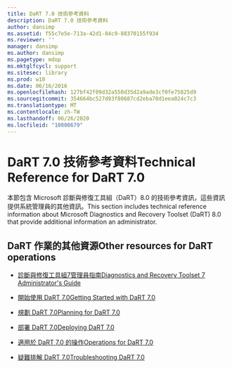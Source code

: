 ```yaml
---
title: DaRT 7.0 技術參考資料
description: DaRT 7.0 技術參考資料
author: dansimp
ms.assetid: f55c7e5e-713a-42d1-84c9-88370155f934
ms.reviewer: ''
manager: dansimp
ms.author: dansimp
ms.pagetype: mdop
ms.mktglfcycl: support
ms.sitesec: library
ms.prod: w10
ms.date: 06/16/2016
ms.openlocfilehash: 127bf42f09d32a550d35d2a9ade3cf0fe75825d9
ms.sourcegitcommit: 354664bc527d93f80687cd2eba70d1eea024c7c3
ms.translationtype: MT
ms.contentlocale: zh-TW
ms.lasthandoff: 06/26/2020
ms.locfileid: "10808679"
---
```

# <span data-ttu-id="3a3d2-103">DaRT 7.0 技術參考資料</span><span class="sxs-lookup"><span data-stu-id="3a3d2-103">Technical Reference for DaRT 7.0</span></span>


<span data-ttu-id="3a3d2-104">本節包含 Microsoft 診斷與修復工具組（DaRT）8.0 的技術參考資訊，這些資訊提供系統管理員的其他資訊。</span><span class="sxs-lookup"><span data-stu-id="3a3d2-104">This section includes technical reference information about Microsoft Diagnostics and Recovery Toolset (DaRT) 8.0 that provide additional information an administrator.</span></span>

## <span data-ttu-id="3a3d2-105">DaRT 作業的其他資源</span><span class="sxs-lookup"><span data-stu-id="3a3d2-105">Other resources for DaRT operations</span></span>


-   [<span data-ttu-id="3a3d2-106">診斷與修復工具組7管理員指南</span><span class="sxs-lookup"><span data-stu-id="3a3d2-106">Diagnostics and Recovery Toolset 7 Administrator's Guide</span></span>](index.md)

-   [<span data-ttu-id="3a3d2-107">開始使用 DaRT 7.0</span><span class="sxs-lookup"><span data-stu-id="3a3d2-107">Getting Started with DaRT 7.0</span></span>](getting-started-with-dart-70-new-ia.md)

-   [<span data-ttu-id="3a3d2-108">規劃 DaRT 7.0</span><span class="sxs-lookup"><span data-stu-id="3a3d2-108">Planning for DaRT 7.0</span></span>](planning-for-dart-70-new-ia.md)

-   [<span data-ttu-id="3a3d2-109">部署 DaRT 7.0</span><span class="sxs-lookup"><span data-stu-id="3a3d2-109">Deploying DaRT 7.0</span></span>](deploying-dart-70-new-ia.md)

-   [<span data-ttu-id="3a3d2-110">適用於 DaRT 7.0 的操作</span><span class="sxs-lookup"><span data-stu-id="3a3d2-110">Operations for DaRT 7.0</span></span>](operations-for-dart-70-new-ia.md)

-   [<span data-ttu-id="3a3d2-111">疑難排解 DaRT 7.0</span><span class="sxs-lookup"><span data-stu-id="3a3d2-111">Troubleshooting DaRT 7.0</span></span>](troubleshooting-dart-70-new-ia.md)

 

 





